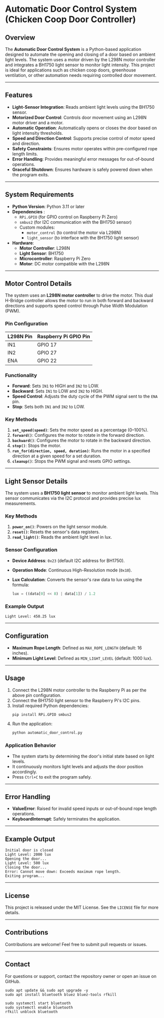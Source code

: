 # Automatic Door Control System (Chicken Coop Door Controller)

## Overview
The **Automatic Door Control System** is a Python-based application designed to automate the opening and closing of a door based on ambient light levels. The system uses a motor driven by the L298N motor controller and integrates a BH1750 light sensor to monitor light intensity. This project is ideal for applications such as chicken coop doors, greenhouse ventilation, or other automation needs requiring controlled door movement.

---

## Features
- **Light-Sensor Integration**: Reads ambient light levels using the BH1750 sensor.
- **Motorized Door Control**: Controls door movement using an L298N motor driver and a motor.
- **Automatic Operation**: Automatically opens or closes the door based on light intensity thresholds.
- **Speed and Direction Control**: Supports precise control of motor speed and direction.
- **Safety Constraints**: Ensures motor operates within pre-configured rope length limits.
- **Error Handling**: Provides meaningful error messages for out-of-bound operations.
- **Graceful Shutdown**: Ensures hardware is safely powered down when the program exits.

---

## System Requirements
- **Python Version**: Python 3.11 or later
- **Dependencies** :
  - `RPi.GPIO` (for GPIO control on Raspberry Pi Zero)
  - `smbus2` (for I2C communication with the BH1750 sensor)
  - Custom modules:
    - `motor_control` (to control the motor via L298N)
    - `light_sensor` (to interface with the BH1750 light sensor)
- **Hardware**:
  - **Motor Controller**: L298N
  - **Light Sensor**: BH1750
  - **Microcontroller**: Raspberry Pi Zero
  - **Motor**: DC motor compatible with the L298N

---

## Motor Control Details
The system uses an **L298N motor controller** to drive the motor. This dual H-Bridge controller allows the motor to run in both forward and backward directions and supports speed control through Pulse Width Modulation (PWM).

### Pin Configuration
| L298N Pin | Raspberry Pi GPIO Pin |
|-----------|------------------------|
| IN1       | GPIO 17               |
| IN2       | GPIO 27               |
| ENA       | GPIO 22               |

### Functionality
- **Forward**: Sets `IN1` to HIGH and `IN2` to LOW.
- **Backward**: Sets `IN1` to LOW and `IN2` to HIGH.
- **Speed Control**: Adjusts the duty cycle of the PWM signal sent to the `ENA` pin.
- **Stop**: Sets both `IN1` and `IN2` to LOW.

### Key Methods
1. **`set_speed(speed)`**: Sets the motor speed as a percentage (0–100%).
2. **`forward()`**: Configures the motor to rotate in the forward direction.
3. **`backward()`**: Configures the motor to rotate in the backward direction.
4. **`stop()`**: Stops the motor.
5. **`run_for(direction, speed, duration)`**: Runs the motor in a specified direction at a given speed for a set duration.
6. **`cleanup()`**: Stops the PWM signal and resets GPIO settings.

---

## Light Sensor Details
The system uses a **BH1750 light sensor** to monitor ambient light levels. This sensor communicates via the I2C protocol and provides precise lux measurements.

### Key Methods
1. **`power_on()`**: Powers on the light sensor module.
2. **`reset()`**: Resets the sensor's data registers.
3. **`read_light()`**: Reads the ambient light level in lux.

### Sensor Configuration
- **Device Address**: `0x23` (default I2C address for BH1750).
- **Operation Mode**: Continuous High-Resolution mode (`0x10`).
- **Lux Calculation**: Converts the sensor's raw data to lux using the formula: 
  
  ```python
  lux = ((data[0] << 8) | data[1]) / 1.2
  ```

### Example Output
```plaintext
Light Level: 450.25 lux
```

---

## Configuration
- **Maximum Rope Length**: Defined as `MAX_ROPE_LENGTH` (default: 16 inches).
- **Minimum Light Level**: Defined as `MIN_LIGHT_LEVEL` (default: 1000 lux).

---

## Usage
1. Connect the L298N motor controller to the Raspberry Pi as per the above pin configuration.
2. Connect the BH1750 light sensor to the Raspberry Pi's I2C pins.
3. Install required Python dependencies:
   ```bash
   pip install RPi.GPIO smbus2
   ```
4. Run the application:
   ```bash
   python automatic_door_control.py
   ```

### Application Behavior
- The system starts by determining the door's initial state based on light levels.
- It continuously monitors light levels and adjusts the door position accordingly.
- Press `Ctrl+C` to exit the program safely.

---

## Error Handling
- **ValueError**: Raised for invalid speed inputs or out-of-bound rope length operations.
- **KeyboardInterrupt**: Safely terminates the application.

---

## Example Output
```plaintext
Initial door is closed
Light Level: 2000 lux
Opening the door...
Light Level: 500 lux
Closing the door...
Error: Cannot move down: Exceeds maximum rope length.
Exiting program...
```

---

## License
This project is released under the MIT License. See the `LICENSE` file for more details.

---

## Contributions
Contributions are welcome! Feel free to submit pull requests or issues.

---

## Contact
For questions or support, contact the repository owner or open an issue on GitHub.



```shell
sudo apt update && sudo apt upgrade -y
sudo apt install bluetooth bluez bluez-tools rfkill

sudo systemctl start bluetooth
sudo systemctl enable bluetooth
rfkill unblock bluetooth


```